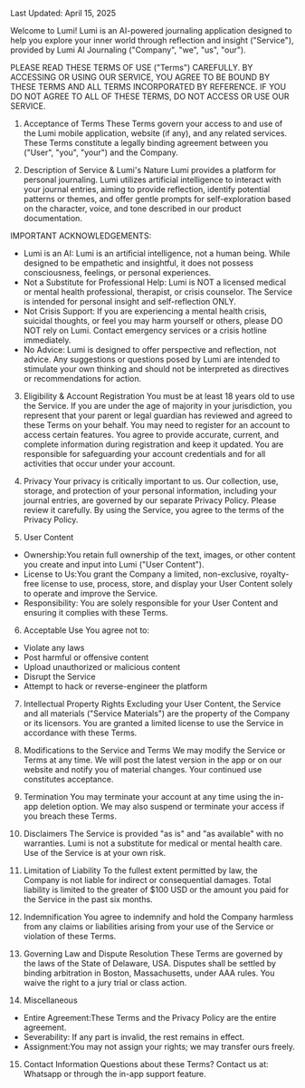 Last Updated: April 15, 2025

Welcome to Lumi! Lumi is an AI-powered journaling application designed to help you explore your inner world through reflection and insight ("Service"), provided by Lumi AI Journaling ("Company", "we", "us", "our").

PLEASE READ THESE TERMS OF USE ("Terms") CAREFULLY. BY ACCESSING OR USING OUR SERVICE, YOU AGREE TO BE BOUND BY THESE TERMS AND ALL TERMS INCORPORATED BY REFERENCE. IF YOU DO NOT AGREE TO ALL OF THESE TERMS, DO NOT ACCESS OR USE OUR SERVICE.

1. Acceptance of Terms
These Terms govern your access to and use of the Lumi mobile application, website (if any), and any related services. These Terms constitute a legally binding agreement between you ("User", "you", "your") and the Company.

2. Description of Service & Lumi's Nature
Lumi provides a platform for personal journaling. Lumi utilizes artificial intelligence to interact with your journal entries, aiming to provide reflection, identify potential patterns or themes, and offer gentle prompts for self-exploration based on the character, voice, and tone described in our product documentation.

IMPORTANT ACKNOWLEDGEMENTS:
+ Lumi is an AI: Lumi is an artificial intelligence, not a human being. While designed to be empathetic and insightful, it does not possess consciousness, feelings, or personal experiences.
+ Not a Substitute for Professional Help: Lumi is NOT a licensed medical or mental health professional, therapist, or crisis counselor. The Service is intended for personal insight and self-reflection ONLY.
+ Not Crisis Support: If you are experiencing a mental health crisis, suicidal thoughts, or feel you may harm yourself or others, please DO NOT rely on Lumi. Contact emergency services or a crisis hotline immediately.
+ No Advice: Lumi is designed to offer perspective and reflection, not advice. Any suggestions or questions posed by Lumi are intended to stimulate your own thinking and should not be interpreted as directives or recommendations for action.

3. Eligibility & Account Registration
You must be at least 18 years old to use the Service. If you are under the age of majority in your jurisdiction, you represent that your parent or legal guardian has reviewed and agreed to these Terms on your behalf.
You may need to register for an account to access certain features. You agree to provide accurate, current, and complete information during registration and keep it updated. You are responsible for safeguarding your account credentials and for all activities that occur under your account.

4. Privacy
Your privacy is critically important to us. Our collection, use, storage, and protection of your personal information, including your journal entries, are governed by our separate Privacy Policy. Please review it carefully. By using the Service, you agree to the terms of the Privacy Policy.

5. User Content
+ Ownership:You retain full ownership of the text, images, or other content you create and input into Lumi ("User Content").
+ License to Us:You grant the Company a limited, non-exclusive, royalty-free license to use, process, store, and display your User Content solely to operate and improve the Service.
+ Responsibility: You are solely responsible for your User Content and ensuring it complies with these Terms.

6. Acceptable Use
You agree not to:
+ Violate any laws
+ Post harmful or offensive content
+ Upload unauthorized or malicious content
+ Disrupt the Service
+ Attempt to hack or reverse-engineer the platform

7. Intellectual Property Rights
Excluding your User Content, the Service and all materials ("Service Materials") are the property of the Company or its licensors. You are granted a limited license to use the Service in accordance with these Terms.

8. Modifications to the Service and Terms
We may modify the Service or Terms at any time. We will post the latest version in the app or on our website and notify you of material changes. Your continued use constitutes acceptance.

9. Termination
You may terminate your account at any time using the in-app deletion option. We may also suspend or terminate your access if you breach these Terms.

10. Disclaimers
The Service is provided "as is" and "as available" with no warranties. Lumi is not a substitute for medical or mental health care. Use of the Service is at your own risk.

11. Limitation of Liability
To the fullest extent permitted by law, the Company is not liable for indirect or consequential damages. Total liability is limited to the greater of $100 USD or the amount you paid for the Service in the past six months.

12. Indemnification
You agree to indemnify and hold the Company harmless from any claims or liabilities arising from your use of the Service or violation of these Terms.

13. Governing Law and Dispute Resolution
These Terms are governed by the laws of the State of Delaware, USA. Disputes shall be settled by binding arbitration in Boston, Massachusetts, under AAA rules. You waive the right to a jury trial or class action.

14. Miscellaneous
+ Entire Agreement:These Terms and the Privacy Policy are the entire agreement.
+ Severability: If any part is invalid, the rest remains in effect.
+ Assignment:You may not assign your rights; we may transfer ours freely.

15. Contact Information
Questions about these Terms? Contact us at: Whatsapp or through the in-app support feature.

